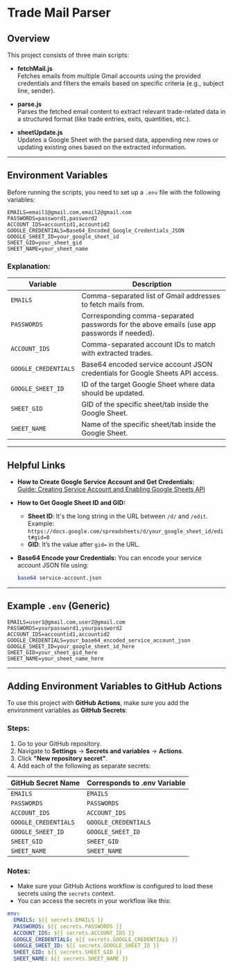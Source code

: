 # Trade Mail Parser

## Overview

This project consists of three main scripts:

- **fetchMail.js**  
  Fetches emails from multiple Gmail accounts using the provided credentials and filters the emails based on specific criteria (e.g., subject line, sender).

- **parse.js**  
  Parses the fetched email content to extract relevant trade-related data in a structured format (like trade entries, exits, quantities, etc.).

- **sheetUpdate.js**  
  Updates a Google Sheet with the parsed data, appending new rows or updating existing ones based on the extracted information.

---

## Environment Variables

Before running the scripts, you need to set up a `.env` file with the following variables:

```env
EMAILS=email1@gmail.com,email2@gmail.com
PASSWORDS=password1,password2
ACCOUNT_IDS=accountid1,accountid2
GOOGLE_CREDENTIALS=Base64_Encoded_Google_Credentials_JSON
GOOGLE_SHEET_ID=your_google_sheet_id
SHEET_GID=your_sheet_gid
SHEET_NAME=your_sheet_name
```

### Explanation:

| Variable             | Description                                                                                 |
| -------------------- | ------------------------------------------------------------------------------------------- |
| `EMAILS`             | Comma-separated list of Gmail addresses to fetch mails from.                                |
| `PASSWORDS`          | Corresponding comma-separated passwords for the above emails (use app passwords if needed). |
| `ACCOUNT_IDS`        | Comma-separated account IDs to match with extracted trades.                                 |
| `GOOGLE_CREDENTIALS` | Base64 encoded service account JSON credentials for Google Sheets API access.               |
| `GOOGLE_SHEET_ID`    | ID of the target Google Sheet where data should be updated.                                 |
| `SHEET_GID`          | GID of the specific sheet/tab inside the Google Sheet.                                      |
| `SHEET_NAME`         | Name of the specific sheet/tab inside the Google Sheet.                                     |

---

## Helpful Links

- **How to Create Google Service Account and Get Credentials:**  
  [Guide: Creating Service Account and Enabling Google Sheets API](https://cloud.google.com/iam/docs/creating-managing-service-account-keys)

- **How to Get Google Sheet ID and GID:**

  - **Sheet ID**: It's the long string in the URL between `/d/` and `/edit`.  
    Example: `https://docs.google.com/spreadsheets/d/your_google_sheet_id/edit#gid=0`
  - **GID**: It’s the value after `gid=` in the URL.

- **Base64 Encode your Credentials:**
  You can encode your service account JSON file using:
  ```bash
  base64 service-account.json
  ```

---

## Example `.env` (Generic)

```env
EMAILS=user1@gmail.com,user2@gmail.com
PASSWORDS=yourpassword1,yourpassword2
ACCOUNT_IDS=accountid1,accountid2
GOOGLE_CREDENTIALS=your_base64_encoded_service_account_json
GOOGLE_SHEET_ID=your_google_sheet_id_here
SHEET_GID=your_sheet_gid_here
SHEET_NAME=your_sheet_name_here
```

---

## Adding Environment Variables to GitHub Actions

To use this project with **GitHub Actions**, make sure you add the environment variables as **GitHub Secrets**:

### Steps:

1. Go to your GitHub repository.
2. Navigate to **Settings** → **Secrets and variables** → **Actions**.
3. Click **"New repository secret"**.
4. Add each of the following as separate secrets:

| GitHub Secret Name   | Corresponds to .env Variable |
| -------------------- | ---------------------------- |
| `EMAILS`             | `EMAILS`                     |
| `PASSWORDS`          | `PASSWORDS`                  |
| `ACCOUNT_IDS`        | `ACCOUNT_IDS`                |
| `GOOGLE_CREDENTIALS` | `GOOGLE_CREDENTIALS`         |
| `GOOGLE_SHEET_ID`    | `GOOGLE_SHEET_ID`            |
| `SHEET_GID`          | `SHEET_GID`                  |
| `SHEET_NAME`         | `SHEET_NAME`                 |

### Notes:

- Make sure your GitHub Actions workflow is configured to load these secrets using the `secrets` context.
- You can access the secrets in your workflow like this:

```yaml
env:
  EMAILS: ${{ secrets.EMAILS }}
  PASSWORDS: ${{ secrets.PASSWORDS }}
  ACCOUNT_IDS: ${{ secrets.ACCOUNT_IDS }}
  GOOGLE_CREDENTIALS: ${{ secrets.GOOGLE_CREDENTIALS }}
  GOOGLE_SHEET_ID: ${{ secrets.GOOGLE_SHEET_ID }}
  SHEET_GID: ${{ secrets.SHEET_GID }}
  SHEET_NAME: ${{ secrets.SHEET_NAME }}
```
